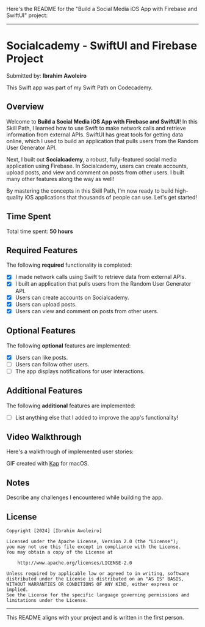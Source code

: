 Here's the README for the "Build a Social Media iOS App with Firebase and SwiftUI" project:

---

# Socialcademy - SwiftUI and Firebase Project

Submitted by: **Ibrahim Awoleiro**

This Swift app was part of my Swift Path on Codecademy.

## Overview

Welcome to **Build a Social Media iOS App with Firebase and SwiftUI**! In this Skill Path, I learned how to use Swift to make network calls and retrieve information from external APIs. SwiftUI has great tools for getting data online, which I used to build an application that pulls users from the Random User Generator API.

Next, I built out **Socialcademy**, a robust, fully-featured social media application using Firebase. In Socialcademy, users can create accounts, upload posts, and view and comment on posts from other users. I built many other features along the way as well!

By mastering the concepts in this Skill Path, I’m now ready to build high-quality iOS applications that thousands of people can use. Let's get started!

## Time Spent

Total time spent: **50 hours**

## Required Features

The following **required** functionality is completed:

- [x] I made network calls using Swift to retrieve data from external APIs.
- [x] I built an application that pulls users from the Random User Generator API.
- [x] Users can create accounts on Socialcademy.
- [x] Users can upload posts.
- [x] Users can view and comment on posts from other users.

## Optional Features

The following **optional** features are implemented:

- [x] Users can like posts.
- [ ] Users can follow other users.
- [ ] The app displays notifications for user interactions.

## Additional Features

The following **additional** features are implemented:

- [ ] List anything else that I added to improve the app's functionality!

## Video Walkthrough

Here's a walkthrough of implemented user stories:


GIF created with [Kap](https://getkap.co/) for macOS.

## Notes

Describe any challenges I encountered while building the app.

## License

    Copyright [2024] [Ibrahim Awoleiro]

    Licensed under the Apache License, Version 2.0 (the "License");
    you may not use this file except in compliance with the License.
    You may obtain a copy of the License at

        http://www.apache.org/licenses/LICENSE-2.0

    Unless required by applicable law or agreed to in writing, software
    distributed under the License is distributed on an "AS IS" BASIS,
    WITHOUT WARRANTIES OR CONDITIONS OF ANY KIND, either express or implied.
    See the License for the specific language governing permissions and
    limitations under the License.

---

This README aligns with your project and is written in the first person.
